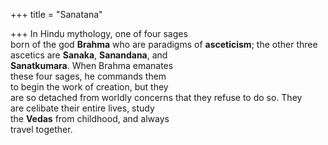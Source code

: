 +++
title = "Sanatana"

+++
In Hindu mythology, one of four sages  
born of the god **Brahma** who are paradigms of **asceticism**; the other three  
ascetics are **Sanaka**, **Sanandana**, and  
**Sanatkumara**. When Brahma emanates  
these four sages, he commands them  
to begin the work of creation, but they  
are so detached from worldly concerns that they refuse to do so. They  
are celibate their entire lives, study  
the **Vedas** from childhood, and always  
travel together.